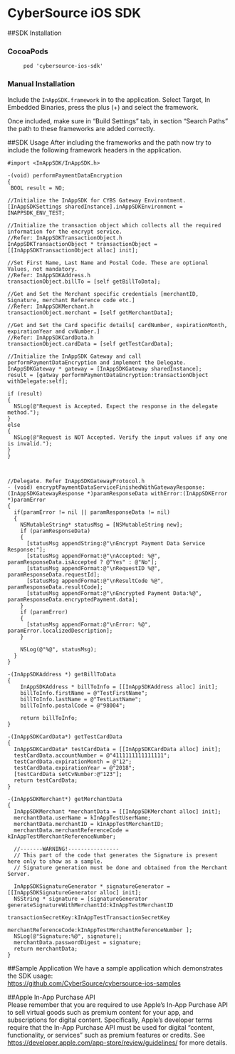 # CyberSource iOS SDK

##SDK Installation 

### CocoaPods
````
     pod 'cybersource-ios-sdk'  
````  

### Manual Installation

Include the ```InAppSDK.framework``` in to the application. Select Target, In Embedded Binaries, press the plus (+)
and select the framework.

Once included, make sure in “Build Settings” tab, in section “Search Paths” the path to these frameworks are added correctly. 

##SDK Usage 
After including the frameworks and the path now try to include the following framework headers in the application.
```objc
#import <InAppSDK/InAppSDK.h>
```

```objc
-(void) performPaymentDataEncryption
{
 BOOL result = NO;
 
//Initialize the InAppSDK for CYBS Gateway Environtment.
[InAppSDKSettings sharedInstance].inAppSDKEnvironment = INAPPSDK_ENV_TEST;

//Initialize the transaction object which collects all the required information for the encrypt service.
//Refer: InAppSDKTransactionObject.h
InAppSDKTransactionObject * transactionObject = [[InAppSDKTransactionObject alloc] init];

//Set First Name, Last Name and Postal Code. These are optional Values, not mandatory.
//Refer: InAppSDKAddress.h
transactionObject.billTo = [self getBillToData];
    
//Get and Set the Merchant specific credentials [merchantID, Signature, merchant Reference code etc.] 
//Refer: InAppSDKMerchant.h
transactionObject.merchant = [self getMerchantData];

//Get and Set the Card specific details[ cardNumber, expirationMonth, expirationYear and cvNumber.] 
//Refer: InAppSDKCardData.h
transactionObject.cardData = [self getTestCardData];

//Initialize the InAppSDK Gateway and call performPaymentDataEncryption and implement the Delegate.
InAppSDKGateway * gateway = [InAppSDKGateway sharedInstance]; 
result = [gatway performPaymentDataEncryption:transactionObject withDelegate:self];
    
if (result)
{
  NSLog(@"Request is Accepted. Expect the response in the delegate method.");
}
else
{
  NSLog(@"Request is NOT Accepted. Verify the input values if any one is invalid.");
}
}



//Delegate. Refer InAppSDKGatewayProtocol.h
- (void) encryptPaymentDataServiceFinishedWithGatewayResponse:(InAppSDKGatewayResponse *)paramResponseData withError:(InAppSDKError *)paramError
{
  if(paramError != nil || paramResponseData != nil) 
  {
    NSMutableString* statusMsg = [NSMutableString new];
    if (paramResponseData) 
    {
      [statusMsg appendString:@"\nEncrypt Payment Data Service Response:"];
      [statusMsg appendFormat:@"\nAccepted: %@", paramResponseData.isAccepted ? @"Yes" : @"No"];
      [statusMsg appendFormat:@"\nRequestID %@", paramResponseData.requestId];
      [statusMsg appendFormat:@"\nResultCode %@", paramResponseData.resultCode];
      [statusMsg appendFormat:@"\nEncrypted Payment Data:%@", paramResponseData.encryptedPayment.data];
    }
    if (paramError)
    {
      [statusMsg appendFormat:@"\nError: %@", paramError.localizedDescription];
    }

    NSLog(@"%@", statusMsg);
  } 
}

-(InAppSDKAddress *) getBillToData
{
    InAppSDKAddress * billToInfo = [[InAppSDKAddress alloc] init];
    billToInfo.firstName = @"TestFirstName";
    billToInfo.lastName = @"TestLastName";
    billToInfo.postalCode = @"98004";
    
    return billToInfo;
}

-(InAppSDKCardData*) getTestCardData 
{
  InAppSDKCardData* testCardData = [[InAppSDKCardData alloc] init];
  testCardData.accountNumber = @"4111111111111111"; 
  testCardData.expirationMonth = @"12"; 
  testCardData.expirationYear = @"2018";
  [testCardData setCvNumber:@"123"];
  return testCardData; 
}

-(InAppSDKMerchant*) getMerchantData 
{
  InAppSDKMerchant *merchantData = [[InAppSDKMerchant alloc] init];
  merchantData.userName = kInAppTestUserName;
  merchantData.merchantID = kInAppTestMerchantID; 
  merchantData.merchantReferenceCode = kInAppTestMerchantReferenceNumber;
  
  //-------WARNING!----------------
  // This part of the code that generates the Signature is present here only to show as a sample. 
  // Signature generation must be done and obtained from the Merchant Server.
  
  InAppSDKSignatureGenerator * signatureGenerator = [[InAppSDKSignatureGenerator alloc] init]; 
  NSString * signature = [signatureGenerator generateSignatureWithMerchantId:kInAppTestMerchantID
                                                        transactionSecretKey:kInAppTestTransactionSecretKey
                                                       merchantReferenceCode:kInAppTestMerchantReferenceNumber ];
  NSLog(@"Signature:%@", signature);
  merchantData.passwordDigest = signature;
  return merchantData; 
}
```

##Sample Application
We have a sample application which demonstrates the SDK usage:  
   https://github.com/CyberSource/cybersource-ios-samples
   
  
##Apple In-App Purchase API  
Please remember that you are required to use Apple’s In-App Purchase API to sell virtual goods such as premium content for your app, and subscriptions for digital content. Specifically, Apple’s developer terms require that the In-App Purchase API must be used for digital “content, functionality, or services” such as premium features or credits. See https://developer.apple.com/app-store/review/guidelines/ for more details.
